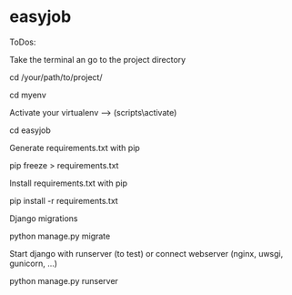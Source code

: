 # easyjob

ToDos:

Take the terminal an go to the project directory

cd /your/path/to/project/

cd myenv

Activate your virtualenv --> (scripts\activate)

cd easyjob

Generate requirements.txt with pip

pip freeze > requirements.txt

Install requirements.txt with pip

pip install -r requirements.txt

Django migrations

python manage.py migrate

Start django with runserver (to test) or connect webserver (nginx, uwsgi, gunicorn, ...)

python manage.py runserver
